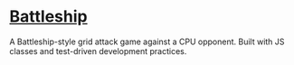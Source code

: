 # [Battleship](https://drobbins-battleship.vercel.app/)

A Battleship-style grid attack game against a CPU opponent. Built with JS classes and test-driven development practices.
